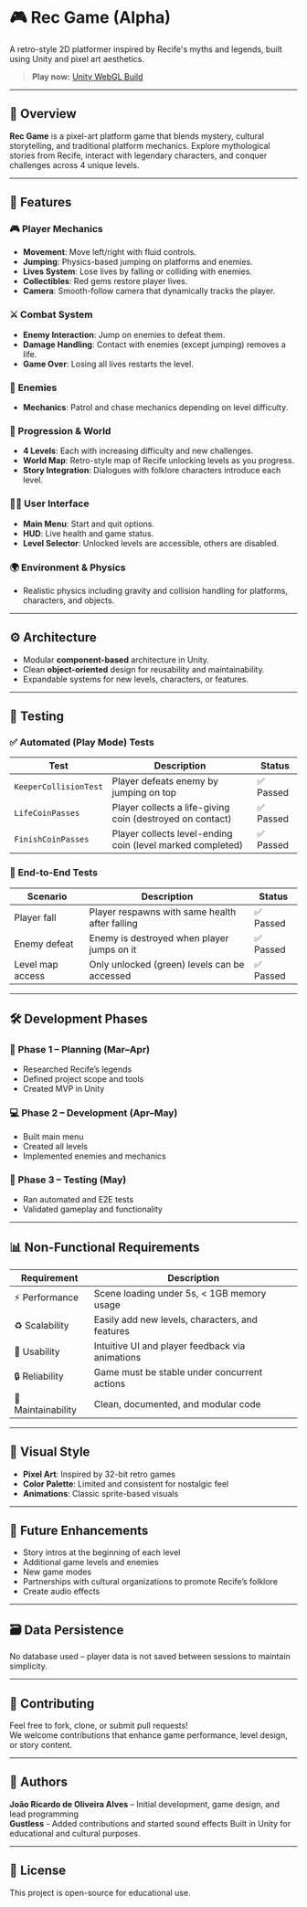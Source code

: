 # 🎮 Rec Game (Alpha)

A retro-style 2D platformer inspired by Recife's myths and legends, built using Unity and pixel art aesthetics.

> **Play now:** [Unity WebGL Build](https://play.unity.com/en/games/fc06de38-d5d7-4e85-a020-0c96b26db2ca/rec-game)  

---

## 📖 Overview

**Rec Game** is a pixel-art platform game that blends mystery, cultural storytelling, and traditional platform mechanics. Explore mythological stories from Recife, interact with legendary characters, and conquer challenges across 4 unique levels.

---

## 🧩 Features

### 🎮 Player Mechanics
- **Movement**: Move left/right with fluid controls.
- **Jumping**: Physics-based jumping on platforms and enemies.
- **Lives System**: Lose lives by falling or colliding with enemies.
- **Collectibles**: Red gems restore player lives.
- **Camera**: Smooth-follow camera that dynamically tracks the player.

### ⚔️ Combat System
- **Enemy Interaction**: Jump on enemies to defeat them.
- **Damage Handling**: Contact with enemies (except jumping) removes a life.
- **Game Over**: Losing all lives restarts the level.

### 👾 Enemies
- **Mechanics**: Patrol and chase mechanics depending on level difficulty.

### 🧭 Progression & World
- **4 Levels**: Each with increasing difficulty and new challenges.
- **World Map**: Retro-style map of Recife unlocking levels as you progress.
- **Story Integration**: Dialogues with folklore characters introduce each level.

### 🧑‍💻 User Interface
- **Main Menu**: Start and quit options.
- **HUD**: Live health and game status.
- **Level Selector**: Unlocked levels are accessible, others are disabled.


### 🌍 Environment & Physics
- Realistic physics including gravity and collision handling for platforms, characters, and objects.

---

## ⚙️ Architecture

- Modular **component-based** architecture in Unity.
- Clean **object-oriented** design for reusability and maintainability.
- Expandable systems for new levels, characters, or features.

---

## 🧪 Testing

### ✅ Automated (Play Mode) Tests

| Test                     | Description                                                    | Status   |
|--------------------------|----------------------------------------------------------------|----------|
| `KeeperCollisionTest`    | Player defeats enemy by jumping on top                         | ✅ Passed |
| `LifeCoinPasses`         | Player collects a life-giving coin (destroyed on contact)      | ✅ Passed |
| `FinishCoinPasses`       | Player collects level-ending coin (level marked completed)     | ✅ Passed |

### 🔁 End-to-End Tests

| Scenario                 | Description                                                    | Status   |
|--------------------------|----------------------------------------------------------------|----------|
| Player fall              | Player respawns with same health after falling                 | ✅ Passed |
| Enemy defeat             | Enemy is destroyed when player jumps on it                     | ✅ Passed |
| Level map access         | Only unlocked (green) levels can be accessed                   | ✅ Passed |

---

## 🛠 Development Phases

### 📅 Phase 1 – Planning (Mar–Apr)
- Researched Recife’s legends
- Defined project scope and tools
- Created MVP in Unity

### 💻 Phase 2 – Development (Apr–May)
- Built main menu
- Created all levels
- Implemented enemies and mechanics

### 🧪 Phase 3 – Testing (May)
- Ran automated and E2E tests
- Validated gameplay and functionality

---

## 📊 Non-Functional Requirements

| Requirement       | Description                                                       |
|-------------------|-------------------------------------------------------------------|
| ⚡ Performance     | Scene loading under 5s, < 1GB memory usage                        |
| ♻️ Scalability     | Easily add new levels, characters, and features                   |
| 🧠 Usability       | Intuitive UI and player feedback via animations     |
| 🔒 Reliability     | Game must be stable under concurrent actions                      |
| 🧹 Maintainability | Clean, documented, and modular code                               |

---

## 🎨 Visual Style

- **Pixel Art**: Inspired by 32-bit retro games
- **Color Palette**: Limited and consistent for nostalgic feel
- **Animations**: Classic sprite-based visuals

---

## 🚧 Future Enhancements

- Story intros at the beginning of each level
- Additional game levels and enemies
- New game modes
- Partnerships with cultural organizations to promote Recife’s folklore
- Create audio effects

---

## 🗃 Data Persistence

No database used – player data is not saved between sessions to maintain simplicity.

---

## 🙌 Contributing

Feel free to fork, clone, or submit pull requests!  
We welcome contributions that enhance game performance, level design, or story content.

---

## 📌 Authors

**João Ricardo de Oliveira Alves** – Initial development, game design, and lead programming  
**Gustless** - Added contributions and started sound effects
Built in Unity for educational and cultural purposes.

---

## 📎 License

This project is open-source for educational use.
